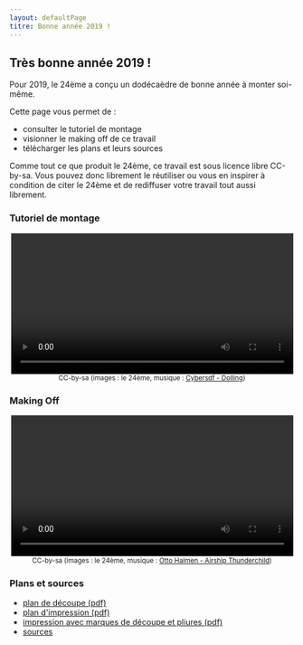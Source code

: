 ```yaml
---
layout: defaultPage
titre: Bonne année 2019 !
---
```


## Très bonne année 2019 !

Pour 2019, le 24ème a conçu un dodécaèdre de bonne année à monter soi-même.

Cette page vous permet de :

 - consulter le tutoriel de montage
 - visionner le making off de ce travail
 - télécharger les plans et leurs sources

Comme tout ce que produit le 24ème, ce travail est sous licence libre CC-by-sa. Vous pouvez donc librement le réutiliser ou vous en inspirer à condition de citer le 24ème et de rediffuser votre travail tout aussi librement.

### Tutoriel de montage

<center>
<video id="sampleMovie" style="width: 99%;" preload controls>
	<source src="/img/2019/instructions.mp4" />
</video>
<br/>
<small>CC-by-sa (images : le 24ème, musique : <a href="https://www.auboutdufil.com/index.php?id=502">Cybersdf - Dolling</a>)</small>
</center>

### Making Off

<center>
<video id="sampleMovie" style="width: 99%;" preload controls>
        <source src="/img/2019/makingoff.mp4" />
</video>
<br/>
<small>CC-by-sa (images : le 24ème, musique : <a href="https://www.auboutdufil.com/index.php?id=482">Otto Halmen - Airship Thunderchild</a>)</small>
</center>

### Plans et sources

 - [plan de découpe (pdf)](/img/2019/dodecaedre_decoupe.pdf)
 - [plan d'impression (pdf)](/img/2019/dodecaedre_couleurs.pdf)
 - [impression avec marques de découpe et pliures (pdf)](/img/2019/dodecaedre_couleurs_decoupe.pdf)
 - [sources](https://github.com/24eme/dodecaedre_2019)



